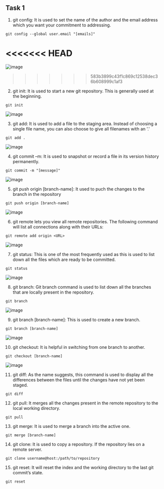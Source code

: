 ## Task 1
1. git config: It is used to set the name of the author and the email address which you want your commitment to addressing.

```
git config --global user.email "[emails]"
``` 

<<<<<<< HEAD
=======
![image](https://user-images.githubusercontent.com/48210621/194948032-e89877ff-0293-4878-8a0f-c172fec2629b.png)

>>>>>>> 583b3899c43f1c869c12538dec36b608999c1af3
2. git init: It is used to start a new git repository. This is generally used at the beginning.

```
git init
```

![image](https://user-images.githubusercontent.com/48210621/194948121-4ae54836-e0ab-473d-b2d8-8a67066457a2.png)

3. git add: It is used to add a file to the staging area. Instead of choosing a single file name, you can also choose to give all filenames with an '.'

```
git add .
```

![image](https://user-images.githubusercontent.com/48210621/194948183-5648a540-9242-49d6-983b-2b4918f40645.png)

4. git commit –m: It is used to snapshot or record a file in its version history permanently.

```
git commit -m "[message]"
```

![image](https://user-images.githubusercontent.com/48210621/194948303-4e057f72-b031-42b0-b208-d969e714f94d.png)

5. git push origin [branch-name]: It used to puch the changes to the branch in the repository

```
git push origin [branch-name]
```

![image](https://user-images.githubusercontent.com/48210621/194948368-ac70aa69-bbb9-4dba-b8df-5a06bb2eeb5f.png)

6. git remote lets you view all remote repositories. The following command will list all connections along with their URLs:

```
git remote add origin <URL>
```

![image](https://user-images.githubusercontent.com/48210621/194948900-fa664c7b-9abe-4162-9867-26faa6333d2c.png)

7. git status: This is one of the most frequently used as this is used to list down all the files which are ready to be committed.

```
git status
```

![image](https://user-images.githubusercontent.com/48210621/194948984-964e537f-4d80-4b90-9722-069c6a1c2256.png)

8. git branch: Git branch command is used to list down all the branches that are locally present in the repository.

```
git branch
```

![image](https://user-images.githubusercontent.com/48210621/194949067-49591950-2572-4690-a97c-50edaf0bb3df.png)

9. git branch [branch-name]: This is used to create a new branch.

```
git branch [branch-name]
```

![image](https://user-images.githubusercontent.com/48210621/194949111-d7720d4d-cfd7-441e-9c61-30088b7bd9e8.png)

10. git checkout: It is helpful in switching from one branch to another.

```
git checkout [branch-name]
```

![image](https://user-images.githubusercontent.com/48210621/194949211-b6b612b4-38ef-461e-b8e4-d1300d791730.png)

11. git diff: As the name suggests, this command is used to display all the differences between the files until the changes have not yet been staged.

```
git diff
```

12. git pull: It merges all the changes present in the remote repository to the local working directory.

```
git pull
```

13. git merge: It is used to merge a branch into the active one.

```
git merge [branch-name]
```

14. git clone: It is used to copy a repository. If the repository lies on a remote server.

```
git clone username@host:/path/to/repository
```
15. git reset: It will reset the index and the working directory to the last git commit’s state.

```
git reset
```

